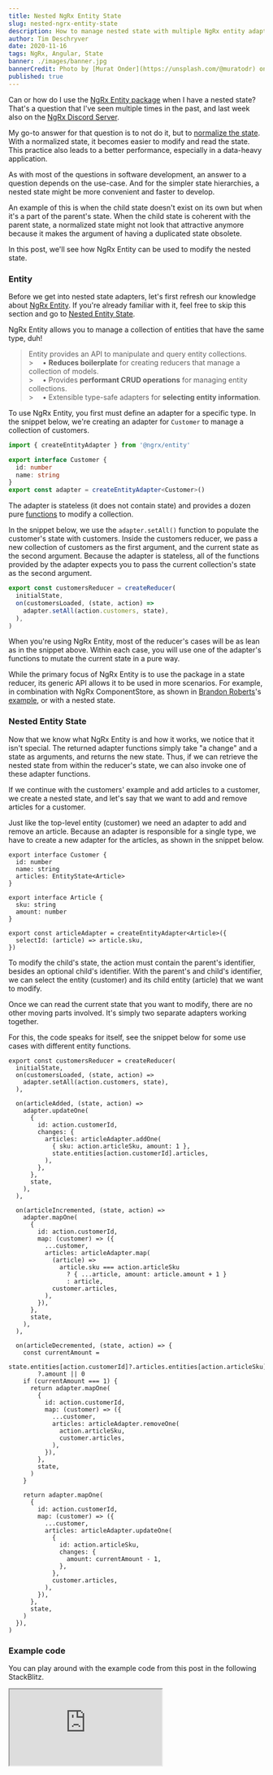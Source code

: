 ```yaml
---
title: Nested NgRx Entity State
slug: nested-ngrx-entity-state
description: How to manage nested state with multiple NgRx entity adapters.
author: Tim Deschryver
date: 2020-11-16
tags: NgRx, Angular, State
banner: ./images/banner.jpg
bannerCredit: Photo by [Murat Onder](https://unsplash.com/@muratodr) on [Unsplash](https://unsplash.com)
published: true
---
```


Can or how do I use the [NgRx Entity package](https://ngrx.io/guide/entity) when I have a nested state?
That's a question that I've seen multiple times in the past, and last week also on the [NgRx Discord Server](https://discord.gg/gCEj4zC).

My go-to answer for that question is to not do it, but to [normalize the state](/blog/normalizing-state). With a normalized state, it becomes easier to modify and read the state. This practice also leads to a better performance, especially in a data-heavy application.

As with most of the questions in software development, an answer to a question depends on the use-case.
And for the simpler state hierarchies, a nested state might be more convenient and faster to develop.

An example of this is when the child state doesn't exist on its own but when it's a part of the parent's state.
When the child state is coherent with the parent state, a normalized state might not look that attractive anymore because it makes the argument of having a duplicated state obsolete.

In this post, we'll see how NgRx Entity can be used to modify the nested state.

### Entity

Before we get into nested state adapters, let's first refresh our knowledge about [NgRx Entity](https://ngrx.io/guide/entity).
If you're already familiar with it, feel free to skip this section and go to [Nested Entity State](#nested-entity-state).

NgRx Entity allows you to manage a collection of entities that have the same type, duh!

> Entity provides an API to manipulate and query entity collections.<br/> > &emsp;• **Reduces boilerplate** for creating reducers that manage a collection of models.<br/> > &emsp;• Provides **performant CRUD operations** for managing entity collections.<br/> > &emsp;• Extensible type-safe adapters for **selecting entity information**.

To use NgRx Entity, you first must define an adapter for a specific type.
In the snippet below, we're creating an adapter for `Customer` to manage a collection of customers.

```ts{7}:customers.reducer.ts
import { createEntityAdapter } from '@ngrx/entity'

export interface Customer {
  id: number
  name: string
}
export const adapter = createEntityAdapter<Customer>()
```

The adapter is stateless (it does not contain state) and provides a dozen pure [functions](https://ngrx.io/guide/entity/adapter#adapter-collection-methods) to modify a collection.

In the snippet below, we use the `adapter.setAll()` function to populate the customer's state with customers.
Inside the customers reducer, we pass a new collection of customers as the first argument, and the current state as the second argument.
Because the adapter is stateless, all of the functions provided by the adapter expects you to pass the current collection's state as the second argument.

```ts{4}:customers.reducer.ts
export const customersReducer = createReducer(
  initialState,
  on(customersLoaded, (state, action) =>
    adapter.setAll(action.customers, state),
  ),
)
```

When you're using NgRx Entity, most of the reducer's cases will be as lean as in the snippet above.
Within each case, you will use one of the adapter's functions to mutate the current state in a pure way.

While the primary focus of NgRx Entity is to use the package in a state reducer, its generic API allows it to be used in more scenarios.
For example, in combination with NgRx ComponentStore, as shown in [Brandon Roberts](https://twitter.com/brandontroberts)'s [example](https://stackblitz.com/edit/heroes-component-store?file=src%2Fapp%2Fhero.service.ts), or with a nested state.

### Nested Entity State

Now that we know what NgRx Entity is and how it works, we notice that it isn't special.
The returned adapter functions simply take "a change" and a state as arguments, and returns the new state.
Thus, if we can retrieve the nested state from within the reducer's state, we can also invoke one of these adapter functions.

If we continue with the customers' example and add articles to a customer, we create a nested state, and let's say that we want to add and remove articles for a customer.

Just like the top-level entity (customer) we need an adapter to add and remove an article.
Because an adapter is responsible for a single type, we have to create a new adapter for the articles, as shown in the snippet below.

```ts{4, 7-10, 12-14}:customers.reducer.ts
export interface Customer {
  id: number
  name: string
  articles: EntityState<Article>
}

export interface Article {
  sku: string
  amount: number
}

export const articleAdapter = createEntityAdapter<Article>({
  selectId: (article) => article.sku,
})
```

To modify the child's state, the action must contain the parent's identifier, besides an optional child's identifier.
With the parent's and child's identifier, we can select the entity (customer) and its child entity (article) that we want to modify.

Once we can read the current state that you want to modify, there are no other moving parts involved.
It's simply two separate adapters working together.

For this, the code speaks for itself, see the snippet below for some use cases with different entity functions.

```ts{8-19, 23-38, 41-78}:customers.reducer.ts
export const customersReducer = createReducer(
  initialState,
  on(customersLoaded, (state, action) =>
    adapter.setAll(action.customers, state),
  ),

  on(articleAdded, (state, action) =>
    adapter.updateOne(
      {
        id: action.customerId,
        changes: {
          articles: articleAdapter.addOne(
            { sku: action.articleSku, amount: 1 },
            state.entities[action.customerId].articles,
          ),
        },
      },
      state,
    ),
  ),

  on(articleIncremented, (state, action) =>
    adapter.mapOne(
      {
        id: action.customerId,
        map: (customer) => ({
          ...customer,
          articles: articleAdapter.map(
            (article) =>
              article.sku === action.articleSku
                ? { ...article, amount: article.amount + 1 }
                : article,
            customer.articles,
          ),
        }),
      },
      state,
    ),
  ),

  on(articleDecremented, (state, action) => {
    const currentAmount =
      state.entities[action.customerId]?.articles.entities[action.articleSku]
        ?.amount || 0
    if (currentAmount === 1) {
      return adapter.mapOne(
        {
          id: action.customerId,
          map: (customer) => ({
            ...customer,
            articles: articleAdapter.removeOne(
              action.articleSku,
              customer.articles,
            ),
          }),
        },
        state,
      )
    }

    return adapter.mapOne(
      {
        id: action.customerId,
        map: (customer) => ({
          ...customer,
          articles: articleAdapter.updateOne(
            {
              id: action.articleSku,
              changes: {
                amount: currentAmount - 1,
              },
            },
            customer.articles,
          ),
        }),
      },
      state,
    )
  }),
)
```

### Example code

You can play around with the example code from this post in the following StackBlitz.

<iframe src="https://stackblitz.com/edit/ngrx-nested-entity?file=src/app/customers.reducer.ts?ctl=1&embed=1" title="ngrx-nested-entity" loading="lazy"></iframe>
